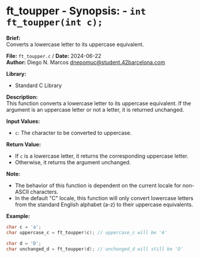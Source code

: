 # ft_toupper - **Synopsis:** - `int ft_toupper(int c);`

**Brief:**  
Converts a lowercase letter to its uppercase equivalent.

**File:** `ft_toupper.c` / **Date:** 2024-06-22  
**Author:** Diego N. Marcos <dnepomuc@student.42barcelona.com>

**Library:**  
* Standard C Library

**Description:**  
This function converts a lowercase letter to its uppercase equivalent. If the argument is an uppercase letter or not a letter, it is returned unchanged.

**Input Values:**  
* `c`: The character to be converted to uppercase.

**Return Value:**  
* If `c` is a lowercase letter, it returns the corresponding uppercase letter.
* Otherwise, it returns the argument unchanged.

**Note:**  
- The behavior of this function is dependent on the current locale for non-ASCII characters.
- In the default "C" locale, this function will only convert lowercase letters from the standard English alphabet (a-z) to their uppercase equivalents.

**Example:**  
```c
char c = 'a';
char uppercase_c = ft_toupper(c); // uppercase_c will be 'A'

char d = 'D';
char unchanged_d = ft_toupper(d); // unchanged_d will still be 'D'

